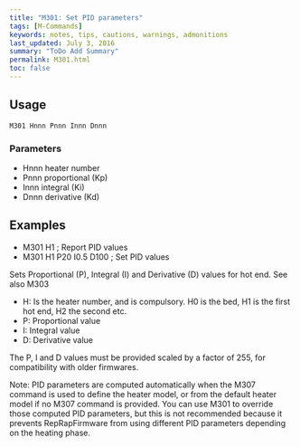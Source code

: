 ```yaml
---
title: "M301: Set PID parameters" 
tags: [M-Commands]
keywords: notes, tips, cautions, warnings, admonitions
last_updated: July 3, 2016
summary: "ToDo Add Summary"
permalink: M301.html
toc: false
---
```



## Usage ##
```
M301 Hnnn Pnnn Innn Dnnn
```

### Parameters ###

+ Hnnn heater number
+ Pnnn proportional (Kp)
+ Innn integral (Ki)
+ Dnnn derivative (Kd)

## Examples ##

+ M301 H1 ; Report PID values
+ M301 H1 P20 I0.5 D100 ; Set PID values

Sets Proportional (P), Integral (I) and Derivative (D) values for hot end. See also M303

+ H: Is the heater number, and is compulsory. H0 is the bed, H1 is the first hot end, H2 the second etc.
+ P: Proportional value
+ I: Integral value
+ D: Derivative value

The P, I and D values must be provided scaled by a factor of 255, for compatibility with older firmwares.

Note: PID parameters are computed automatically when the M307 command is used to define the heater model, or from the default heater model if no M307 command is provided. You can use M301 to override those computed PID parameters, but this is not recommended because it prevents RepRapFirmware from using different PID parameters depending on the heating phase.


